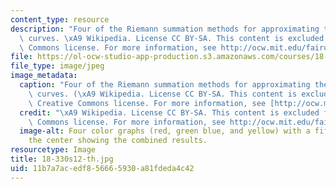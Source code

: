 ```yaml
---
content_type: resource
description: "Four of the Riemann summation methods for approximating the area under\
  \ curves. \xA9 Wikipedia. License CC BY-SA. This content is excluded from our Creative\
  \ Commons license. For more information, see http://ocw.mit.edu/fairuse."
file: https://ol-ocw-studio-app-production.s3.amazonaws.com/courses/18-330-introduction-to-numerical-analysis-spring-2012/11b7a7acedf856665930a81fdeda4c42_18-330s12-th.jpg
file_type: image/jpeg
image_metadata:
  caption: "Four of the Riemann summation methods for approximating the area under\
    \ curves. (\xA9 Wikipedia. License CC BY-SA. This content is excluded from our\
    \ Creative Commons license. For more information, see [http://ocw.mit.edu/fairuse](/fairuse).)"
  credit: "\xA9 Wikipedia. License CC BY-SA. This content is excluded from our Creative\
    \ Commons license. For more information, see http://ocw.mit.edu/fairuse."
  image-alt: Four color graphs (red, green blue, and yellow) with a fifth graph in
    the center showing the combined results.
resourcetype: Image
title: 18-330s12-th.jpg
uid: 11b7a7ac-edf8-5666-5930-a81fdeda4c42
---
```


